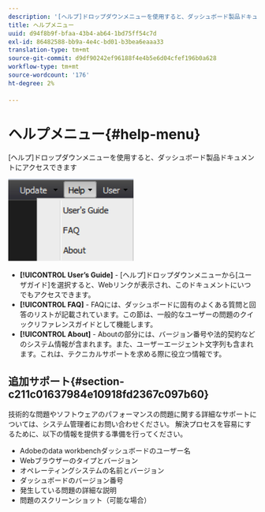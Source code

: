 ```yaml
---
description: '[ヘルプ]ドロップダウンメニューを使用すると、ダッシュボード製品ドキュメントにアクセスできます'
title: ヘルプメニュー
uuid: d94f8b9f-bfaa-43b4-ab64-1bd75ff54c7d
exl-id: 86482588-bb9a-4e4c-bd01-b3bea6eaaa33
translation-type: tm+mt
source-git-commit: d9df90242ef96188f4e4b5e6d04cfef196b0a628
workflow-type: tm+mt
source-wordcount: '176'
ht-degree: 2%

---
```


# ヘルプメニュー{#help-menu}

[ヘルプ]ドロップダウンメニューを使用すると、ダッシュボード製品ドキュメントにアクセスできます

![](assets/help.png)

* **[!UICONTROL User’s Guide]** - [ヘルプ]ドロップダウンメニューから[ユーザガイド]を選択すると、Webリンクが表示され、このドキュメントにいつでもアクセスできます。
* **[!UICONTROL FAQ]** - FAQには、ダッシュボードに固有のよくある質問と回答のリストが記載されています。この節は、一般的なユーザーの問題のクイックリファレンスガイドとして機能します。
* **[!UICONTROL About]** - Aboutの部分には、バージョン番号や法的契約などのシステム情報が含まれます。また、ユーザーエージェント文字列も含まれます。これは、テクニカルサポートを求める際に役立つ情報です。

## 追加サポート{#section-c211c01637984e10918fd2367c097b60}

技術的な問題やソフトウェアのパフォーマンスの問題に関する詳細なサポートについては、システム管理者にお問い合わせください。 解決プロセスを容易にするために、以下の情報を提供する準備を行ってください。

* Adobeのdata workbenchダッシュボードのユーザー名
* Webブラウザーのタイプとバージョン
* オペレーティングシステムの名前とバージョン
* ダッシュボードのバージョン番号
* 発生している問題の詳細な説明
* 問題のスクリーンショット（可能な場合）
